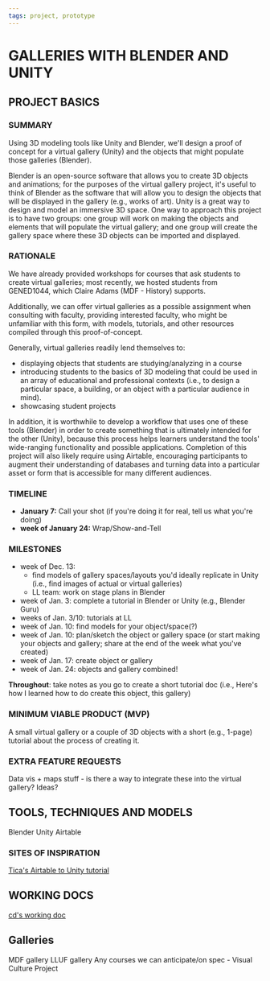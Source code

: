 ```yaml
---
tags: project, prototype
---
```


# GALLERIES WITH BLENDER AND UNITY

## PROJECT BASICS

### SUMMARY
Using 3D modeling tools like Unity and Blender, we'll design a proof of concept for a virtual gallery (Unity) and the objects that might populate those galleries (Blender). 

Blender is an open-source software that allows you to create 3D objects and animations; for the purposes of the virtual gallery project, it's useful to think of Blender as the software that will allow you to design the objects that will be displayed in the gallery (e.g., works of art). Unity is a great way to design and model an immersive 3D space. One way to approach this project is to have two groups: one group will work on making the objects and elements that will populate the virtual gallery; and one group will create the gallery space where these 3D objects can be imported and displayed.


### RATIONALE 
We have already provided workshops for courses that ask students to create virtual galleries; most recently, we hosted students from GENED1044, which Claire Adams (MDF - History) supports. 

Additionally, we can offer virtual galleries as a possible assignment when consulting with faculty, providing interested faculty, who might be unfamiliar with this form, with models, tutorials, and other resources compiled through this proof-of-concept.

Generally, virtual galleries readily lend themselves to: 
* displaying objects that students are studying/analyzing in a course
* introducing students to the basics of 3D modeling that could be used in an array of educational and professional contexts (i.e., to design a particular space, a building, or an object with a particular audience in mind). 
* showcasing student projects

In addition, it is worthwhile to develop a workflow that uses one of these tools (Blender) in order to create something that is ultimately intended for the other (Unity), because this process helps learners understand the tools' wide-ranging functionality and possible applications. Completion of this project will also likely require using Airtable, encouraging participants to augment their understanding of databases and turning data into a particular asset or form that is accessible for many different audiences.

### TIMELINE
* **January 7:** Call your shot (if you're doing it for real, tell us what you're doing)
* **week of January 24:** Wrap/Show-and-Tell 

### MILESTONES
* week of Dec. 13: 
    * find models of gallery spaces/layouts you'd ideally replicate in Unity (i.e., find images of actual or virtual galleries)
    * LL team: work on stage plans in Blender
* week of Jan. 3: complete a tutorial in Blender or Unity (e.g., Blender Guru)
* weeks of Jan. 3/10: tutorials at LL
* week of Jan. 10: find models for your object/space(?)
* week of Jan. 10: plan/sketch the object or gallery space (or start making your objects and gallery; share at the end of the week what you've created)
* week of Jan. 17: create object or gallery
* week of Jan. 24: objects and gallery combined!
    
**Throughout**: take notes as you go to create a short tutorial doc (i.e., Here's how I learned how to do create this object, this gallery)


### MINIMUM VIABLE PRODUCT (MVP)
A small virtual gallery or a couple of 3D objects with a short (e.g., 1-page) tutorial about the process of creating it.

### EXTRA FEATURE REQUESTS

Data vis + maps stuff - is there a way to integrate these into the virtual gallery? Ideas?

## TOOLS, TECHNIQUES AND MODELS
Blender
Unity
Airtable

### SITES OF INSPIRATION

[Tica's Airtable to Unity tutorial](/YZS3VbWzT-yq4X2a_xYHFQ)

## WORKING DOCS

[cd's working doc](/hk0GAUXbRCW2LpAf0rmnSg)

## Galleries
MDF gallery
LLUF gallery
Any courses we can anticipate/on spec - Visual Culture Project
